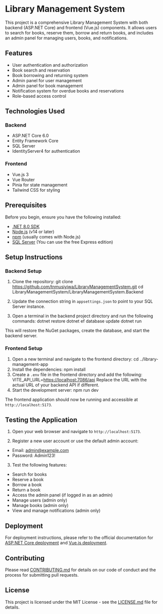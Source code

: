 # Library Management System

This project is a comprehensive Library Management System with both backend (ASP.NET Core) and frontend (Vue.js) components. It allows users to search for books, reserve them, borrow and return books, and includes an admin panel for managing users, books, and notifications.

## Features

- User authentication and authorization
- Book search and reservation
- Book borrowing and returning system
- Admin panel for user management
- Admin panel for book management
- Notification system for overdue books and reservations
- Role-based access control

## Technologies Used

### Backend
- ASP.NET Core 6.0
- Entity Framework Core
- SQL Server
- IdentityServer4 for authentication

### Frontend
- Vue.js 3
- Vue Router
- Pinia for state management
- Tailwind CSS for styling

## Prerequisites

Before you begin, ensure you have the following installed:
- [.NET 8.0 SDK](https://dotnet.microsoft.com/download/dotnet/8.0)
- [Node.js](https://nodejs.org/) (v14 or later)
- [npm](https://www.npmjs.com/) (usually comes with Node.js)
- [SQL Server](https://www.microsoft.com/en-us/sql-server/sql-server-downloads) (You can use the free Express edition)

## Setup Instructions

### Backend Setup

1. Clone the repository:
   git clone https://github.com/tnmusiyiwa/LibraryManagementSystem.git
   cd LibraryManagementSystem/LibraryManagementSystem.Backend
2. Update the connection string in `appsettings.json` to point to your SQL Server instance.

3. Open a terminal in the backend project directory and run the following commands:
   dotnet restore
   dotnet ef database update
   dotnet run

This will restore the NuGet packages, create the database, and start the backend server.

### Frontend Setup

1. Open a new terminal and navigate to the frontend directory:
   cd ../library-management-app
2. Install the dependencies:
   npm install
3. Create a `.env` file in the frontend directory and add the following:
   VITE_API_URL=[https://localhost:7086/api](https://localhost:7086/api)
  Replace the URL with the actual URL of your backend API if different.
4. Start the development server:
   npm run dev

The frontend application should now be running and accessible at `http://localhost:5173`.

## Testing the Application

1. Open your web browser and navigate to `http://localhost:5173`.

2. Register a new user account or use the default admin account:
- Email: admin@example.com
- Password: Admin123!

3. Test the following features:
- Search for books
- Reserve a book
- Borrow a book
- Return a book
- Access the admin panel (if logged in as an admin)
- Manage users (admin only)
- Manage books (admin only)
- View and manage notifications (admin only)


## Deployment

For deployment instructions, please refer to the official documentation for [ASP.NET Core deployment](https://docs.microsoft.com/en-us/aspnet/core/host-and-deploy/?view=aspnetcore-6.0) and [Vue.js deployment](https://cli.vuejs.org/guide/deployment.html).

## Contributing

Please read [CONTRIBUTING.md](CONTRIBUTING.md) for details on our code of conduct and the process for submitting pull requests.

## License

This project is licensed under the MIT License - see the [LICENSE.md](LICENSE.md) file for details.
